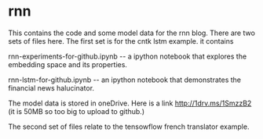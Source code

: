# rnn
This contains the code and some model data for the rnn blog.
There are two sets of files here.   The first set is for the cntk lstm example.   it contains

rnn-experiments-for-github.ipynb -- a ipython notebook that explores the embedding space and its properties.

rnn-lstm-for-github.ipynb -- an ipython notebook that demonstrates the financial news halucinator.

The model data is stored in oneDrive.   Here is a link http://1drv.ms/1SmzzB2   (it is 50MB so too big to upload to github.)

The second set of files relate to the tensowflow french translator example.
